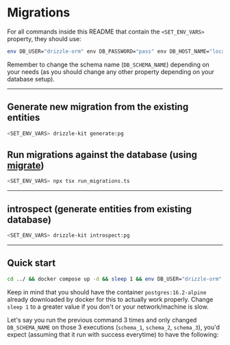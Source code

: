 # Migrations

For all commands inside this README that contain the `<SET_ENV_VARS>` property, they should use:

```bash
env DB_USER="drizzle-orm" env DB_PASSWORD="pass" env DB_HOST_NAME="localhost" env DB_PORT="5432" env DB_NAME="drizzle-orm" env DB_SCHEMA_NAME="your-custom-schema-name" 
```

Remember to change the schema name (`DB_SCHEMA_NAME`) depending on your needs (as you should change any other property depending on your database setup).

---

## Generate new migration from the existing entities

```bash
<SET_ENV_VARS> drizzle-kit generate:pg   
```

## Run migrations against the database (using [migrate](https://orm.drizzle.team/kit-docs/overview#running-migrations))

```bash
<SET_ENV_VARS> npx tsx run_migrations.ts
```

---

## introspect (generate entities from existing database)

```bash
<SET_ENV_VARS> drizzle-kit introspect:pg
```
--- 

## Quick start

```bash
cd ../ && docker compose up -d && sleep 1 && env DB_USER="drizzle-orm" env DB_PASSWORD="pass" env DB_HOST_NAME="localhost" env DB_PORT="5432" env DB_NAME="drizzle-orm" env DB_SCHEMA_NAME="schema_1" npx tsx migrations/run_migrations.ts && echo "Database and schema were created. Use Drizzle Studio/Datagrip/DBeaver to view the DB"
```

Keep in mind that you should have the container `postgres:16.2-alpine` already downloaded by docker for this to actually work properly. Change `sleep 1` to a greater value if you don't or your network/machine is slow.

Let's say you run the previous command 3 times and only changed `DB_SCHEMA_NAME` on those 3 executions (`schema_1`, `schema_2`, `schema_3`), you'd expect (assuming that it run with success everytime) to have the following:

